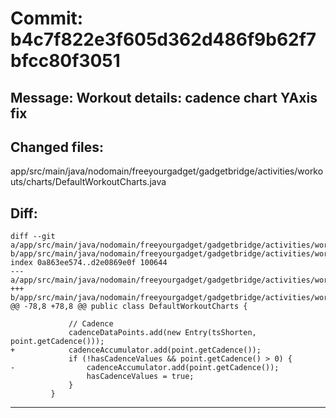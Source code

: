 # Commit: b4c7f822e3f605d362d486f9b62f7bfcc80f3051
## Message: Workout details: cadence chart YAxis fix
## Changed files:
app/src/main/java/nodomain/freeyourgadget/gadgetbridge/activities/workouts/charts/DefaultWorkoutCharts.java

## Diff:
```
diff --git a/app/src/main/java/nodomain/freeyourgadget/gadgetbridge/activities/workouts/charts/DefaultWorkoutCharts.java b/app/src/main/java/nodomain/freeyourgadget/gadgetbridge/activities/workouts/charts/DefaultWorkoutCharts.java
index 0a863ee574..d2e0869e0f 100644
--- a/app/src/main/java/nodomain/freeyourgadget/gadgetbridge/activities/workouts/charts/DefaultWorkoutCharts.java
+++ b/app/src/main/java/nodomain/freeyourgadget/gadgetbridge/activities/workouts/charts/DefaultWorkoutCharts.java
@@ -78,8 +78,8 @@ public class DefaultWorkoutCharts {
 
             // Cadence
             cadenceDataPoints.add(new Entry(tsShorten, point.getCadence()));
+            cadenceAccumulator.add(point.getCadence());
             if (!hasCadenceValues && point.getCadence() > 0) {
-                cadenceAccumulator.add(point.getCadence());
                 hasCadenceValues = true;
             }
         }
```
-----------------------------------
